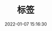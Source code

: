 ---
title: tagsPage
date: 2022-01-07 15:16:30
tagsPage: true
title: 标签
permalink: /tags/
article: false
---